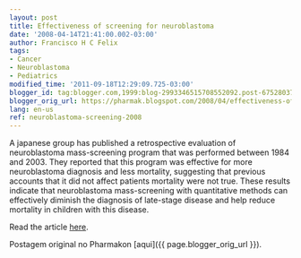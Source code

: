 ```yaml
---
layout: post
title: Effectiveness of screening for neuroblastoma
date: '2008-04-14T21:41:00.002-03:00'
author: Francisco H C Felix
tags:
- Cancer
- Neuroblastoma
- Pediatrics
modified_time: '2011-09-18T12:29:09.725-03:00'
blogger_id: tag:blogger.com,1999:blog-2993346515708552092.post-6752803759724250414
blogger_orig_url: https://pharmak.blogspot.com/2008/04/effectiveness-of-screening-for.html
lang: en-us
ref: neuroblastoma-screening-2008
---
```


A japanese group has published a retrospective evaluation of neuroblastoma mass-screening program that was performed between 1984 and 2003. They reported that this program was effective for more neuroblastoma diagnosis and less mortality, suggesting that previous accounts that it did not affect patients mortality were not true. These results indicate that neuroblastoma mass-screening with quantitative methods can effectively diminish the diagnosis of late-stage disease and help reduce mortality in children with this disease.
<!--more-->

Read the article [here](https://www.thelancet.com/journals/lancet/article/PIIS0140-6736%2808%2960523-1/fulltext).

Postagem original no Pharmakon [aqui]({{ page.blogger_orig_url }}).
